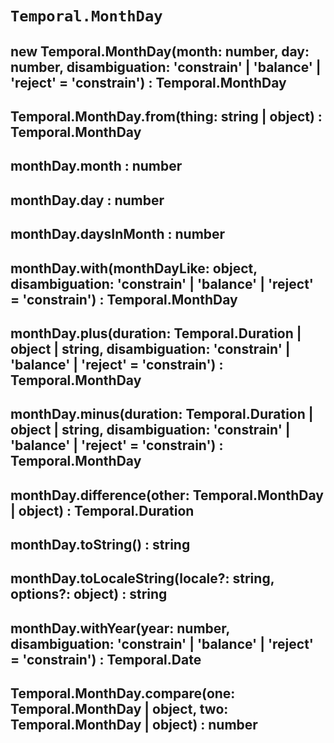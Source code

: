 # `Temporal.MonthDay`

## new Temporal.MonthDay(month: number, day: number, disambiguation: 'constrain' | 'balance' | 'reject' = 'constrain') : Temporal.MonthDay

## Temporal.MonthDay.from(thing: string | object) : Temporal.MonthDay

## monthDay.month : number

## monthDay.day : number

## monthDay.daysInMonth : number

## monthDay.with(monthDayLike: object, disambiguation: 'constrain' | 'balance' | 'reject' = 'constrain') : Temporal.MonthDay

## monthDay.plus(duration: Temporal.Duration | object | string, disambiguation: 'constrain' | 'balance' | 'reject' = 'constrain') : Temporal.MonthDay

## monthDay.minus(duration: Temporal.Duration | object | string, disambiguation: 'constrain' | 'balance' | 'reject' = 'constrain') : Temporal.MonthDay

## monthDay.difference(other: Temporal.MonthDay | object) : Temporal.Duration

## monthDay.toString() : string

## monthDay.toLocaleString(locale?: string, options?: object) : string

## monthDay.withYear(year: number, disambiguation: 'constrain' | 'balance' | 'reject' = 'constrain') : Temporal.Date

## Temporal.MonthDay.compare(one: Temporal.MonthDay | object, two: Temporal.MonthDay | object) : number
